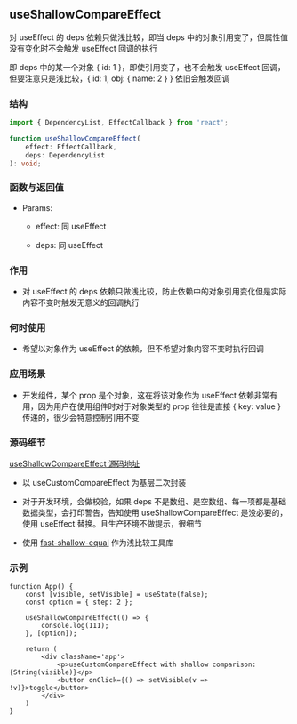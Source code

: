 ## useShallowCompareEffect

对 useEffect 的 deps 依赖只做浅比较，即当 deps 中的对象引用变了，但属性值没有变化时不会触发 useEffect 回调的执行

即 deps 中的某一个对象 { id: 1 }，即使引用变了，也不会触发 useEffect 回调，但要注意只是浅比较，{ id: 1, obj: { name: 2 } } 依旧会触发回调

### 结构

```ts
import { DependencyList, EffectCallback } from 'react';

function useShallowCompareEffect(
    effect: EffectCallback, 
    deps: DependencyList
): void;
```

### 函数与返回值

- Params:

    - effect: 同 useEffect

    - deps: 同 useEffect

### 作用

- 对 useEffect 的 deps 依赖只做浅比较，防止依赖中的对象引用变化但是实际内容不变时触发无意义的回调执行

### 何时使用

- 希望以对象作为 useEffect 的依赖，但不希望对象内容不变时执行回调

### 应用场景

- 开发组件，某个 prop 是个对象，这在将该对象作为 useEffect 依赖非常有用，因为用户在使用组件时对于对象类型的 prop 往往是直接 { key: value } 传递的，很少会特意控制引用不变

### 源码细节

[useShallowCompareEffect 源码地址](https://github.com/streamich/react-use/blob/master/src/useShallowCompareEffect.ts)

- 以 useCustomCompareEffect 为基层二次封装

- 对于开发环境，会做校验，如果 deps 不是数组、是空数组、每一项都是基础数据类型，会打印警告，告知使用 useShallowCompareEffect 是没必要的，使用 useEffect 替换。且生产环境不做提示，很细节

- 使用 [fast-shallow-equal](https://www.npmjs.com/package/fast-shallow-equal) 作为浅比较工具库

### 示例

```tsx
function App() {
    const [visible, setVisible] = useState(false);
    const option = { step: 2 };

    useShallowCompareEffect(() => {
        console.log(111);
    }, [option]);

    return (
        <div className='app'>
            <p>useCustomCompareEffect with shallow comparison: {String(visible)}</p>
            <button onClick={() => setVisible(v => !v)}>toggle</button>
        </div>
    )
}
```
